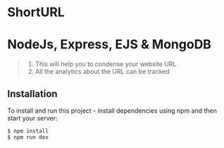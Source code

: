 # ShortURL
# NodeJs, Express, EJS & MongoDB 
>1. This will help you to condense your website URL 
>2. All the analytics about the URL can be tracked

## Installation
To install and run this project - install dependencies using npm and then start your server:

```
$ npm install
$ npm run dev
```

